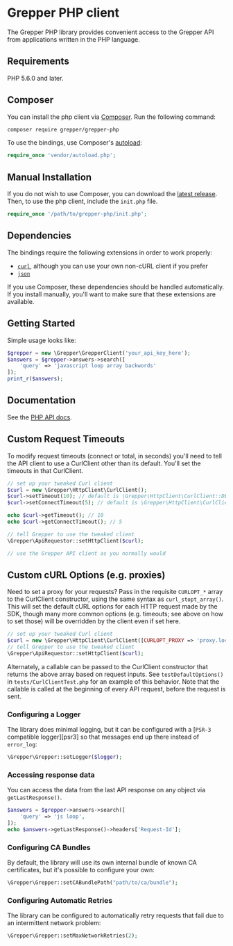 # Grepper PHP client

The Grepper PHP library provides convenient access to the Grepper API from
applications written in the PHP language.  

## Requirements

PHP 5.6.0 and later.

## Composer

You can install the php client via [Composer](http://getcomposer.org/). Run the following command:

```bash
composer require grepper/grepper-php
```

To use the bindings, use Composer's [autoload](https://getcomposer.org/doc/01-basic-usage.md#autoloading):

```php
require_once 'vendor/autoload.php';
```

## Manual Installation

If you do not wish to use Composer, you can download the [latest release](https://github.com/grepper/grepper-php/releases). Then, to use the php client, include the `init.php` file.

```php
require_once '/path/to/grepper-php/init.php';
```

## Dependencies

The bindings require the following extensions in order to work properly:

-   [`curl`](https://secure.php.net/manual/en/book.curl.php), although you can use your own non-cURL client if you prefer
-   [`json`](https://secure.php.net/manual/en/book.json.php)

If you use Composer, these dependencies should be handled automatically. If you install manually, you'll want to make sure that these extensions are available.

## Getting Started

Simple usage looks like:

```php
$grepper = new \Grepper\GrepperClient('your_api_key_here');
$answers = $grepper->answers->search([
    'query' => 'javascript loop array backwords'
]);
print_r($answers);
```
## Documentation

See the [PHP API docs](https://grepper.com/docs/api/?lang=php#intro).

## Custom Request Timeouts
To modify request timeouts (connect or total, in seconds) you'll need to tell the API client to use a CurlClient other than its default. You'll set the timeouts in that CurlClient.

```php
// set up your tweaked Curl client
$curl = new \Grepper\HttpClient\CurlClient();
$curl->setTimeout(10); // default is \Grepper\HttpClient\CurlClient::DEFAULT_TIMEOUT
$curl->setConnectTimeout(5); // default is \Grepper\HttpClient\CurlClient::DEFAULT_CONNECT_TIMEOUT

echo $curl->getTimeout(); // 10
echo $curl->getConnectTimeout(); // 5

// tell Grepper to use the tweaked client
\Grepper\ApiRequestor::setHttpClient($curl);

// use the Grepper API client as you normally would
```

## Custom cURL Options (e.g. proxies)

Need to set a proxy for your requests? Pass in the requisite `CURLOPT_*` array to the CurlClient constructor, using the same syntax as `curl_stopt_array()`. This will set the default cURL options for each HTTP request made by the SDK, though many more common options (e.g. timeouts; see above on how to set those) will be overridden by the client even if set here.

```php
// set up your tweaked Curl client
$curl = new \Grepper\HttpClient\CurlClient([CURLOPT_PROXY => 'proxy.local:80']);
// tell Grepper to use the tweaked client
\Grepper\ApiRequestor::setHttpClient($curl);
```

Alternately, a callable can be passed to the CurlClient constructor that returns the above array based on request inputs. See `testDefaultOptions()` in `tests/CurlClientTest.php` for an example of this behavior. Note that the callable is called at the beginning of every API request, before the request is sent.

### Configuring a Logger

The library does minimal logging, but it can be configured
with a [`PSR-3` compatible logger][psr3] so that messages
end up there instead of `error_log`:

```php
\Grepper\Grepper::setLogger($logger);
```

### Accessing response data

You can access the data from the last API response on any object via `getLastResponse()`.

```php
$answers = $grepper->answers->search([
    'query' => 'js loop',
]);
echo $answers->getLastResponse()->headers['Request-Id'];
```

### Configuring CA Bundles

By default, the library will use its own internal bundle of known CA
certificates, but it's possible to configure your own:

```php
\Grepper\Grepper::setCABundlePath("path/to/ca/bundle");
```

### Configuring Automatic Retries

The library can be configured to automatically retry requests that fail due to
an intermittent network problem:

```php
\Grepper\Grepper::setMaxNetworkRetries(2);
```

